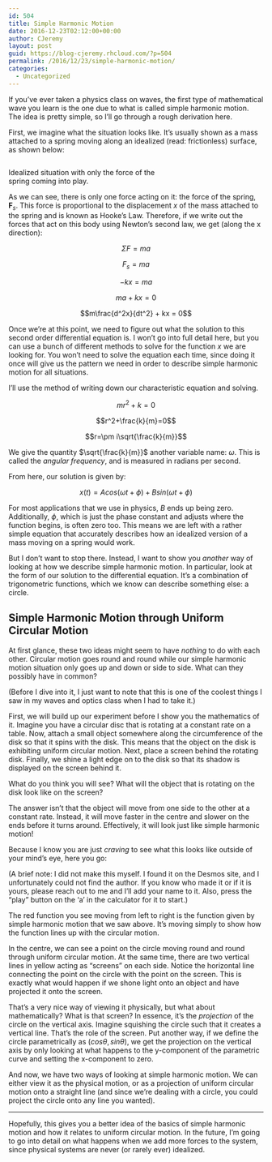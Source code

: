 ```yaml
---
id: 504
title: Simple Harmonic Motion
date: 2016-12-23T02:12:00+00:00
author: CJeremy
layout: post
guid: https://blog-cjeremy.rhcloud.com/?p=504
permalink: /2016/12/23/simple-harmonic-motion/
categories:
  - Uncategorized
---
```

If you&#8217;ve ever taken a physics class on waves, the first type of mathematical wave you learn is the one due to what is called simple harmonic motion. The idea is pretty simple, so I&#8217;ll go through a rough derivation here.

First, we imagine what the situation looks like. It&#8217;s usually shown as a mass attached to a spring moving along an idealized (read: frictionless) surface, as shown below:

<div id="attachment_506" style="width: 310px" class="wp-caption aligncenter">
  <img class="size-medium wp-image-506" src="https://i1.wp.com/blog-cjeremy.rhcloud.com/wp-content/uploads/2016/12/Ideas-14-300x225.png?fit=300%2C225" alt="" srcset="https://i2.wp.com/blog-cjeremy.rhcloud.com/wp-content/uploads/2016/12/Ideas-14.png?resize=300%2C225 300w, https://i2.wp.com/blog-cjeremy.rhcloud.com/wp-content/uploads/2016/12/Ideas-14.png?resize=768%2C576 768w, https://i2.wp.com/blog-cjeremy.rhcloud.com/wp-content/uploads/2016/12/Ideas-14.png?w=1024 1024w" sizes="(max-width: 300px) 100vw, 300px" data-recalc-dims="1" />
  
  <p class="wp-caption-text">
    Idealized situation with only the force of the spring coming into play.
  </p>
</div>

As we can see, there is only one force acting on it: the force of the spring, $\textbf{F}_s$. This force is proportional to the displacement $x$ of the mass attached to the spring and is known as Hooke&#8217;s Law. Therefore, if we write out the forces that act on this body using Newton&#8217;s second law, we get (along the x direction):

$$\Sigma F = m a$$
  
$$F_s = ma$$
  
$$-kx = ma$$
  
$$ma + kx = 0$$
  
$$m\frac{d^2x}{dt^2} + kx = 0$$

Once we&#8217;re at this point, we need to figure out what the solution to this second order differential equation is. I won&#8217;t go into full detail here, but you can use a bunch of different methods to solve for the function _x_ we are looking for. You won&#8217;t need to solve the equation each time, since doing it once will give us the pattern we need in order to describe simple harmonic motion for all situations.

I&#8217;ll use the method of writing down our characteristic equation and solving.

$$mr^2+k=0$$
  
$$r^2+\frac{k}{m}=0$$
  
$$r=\pm i\sqrt{\frac{k}{m}}$$

We give the quantity $\sqrt{\frac{k}{m}}$ another variable name: $\omega$. This is called the _angular frequency_, and is measured in radians per second.

From here, our solution is given by:

$$x(t) = Acos(\omega t + \phi) + Bsin(\omega t + \phi)$$

For most applications that we use in physics, _B_ ends up being zero. Additionally, $\phi$, which is just the phase constant and adjusts where the function begins, is often zero too. This means we are left with a rather simple equation that accurately describes how an idealized version of a mass moving on a spring would work.

But I don&#8217;t want to stop there. Instead, I want to show you _another_ way of looking at how we describe simple harmonic motion. In particular, look at the form of our solution to the differential equation. It&#8217;s a combination of trigonometric functions, which we know can describe something else: a circle.

## Simple Harmonic Motion through Uniform Circular Motion

At first glance, these two ideas might seem to have _nothing_ to do with each other. Circular motion goes round and round while our simple harmonic motion situation only goes up and down or side to side. What can they possibly have in common?

(Before I dive into it, I just want to note that this is one of the coolest things I saw in my waves and optics class when I had to take it.)

First, we will build up our experiment before I show you the mathematics of it. Imagine you have a circular disc that is rotating at a constant rate on a table. Now, attach a small object somewhere along the circumference of the disk so that it spins with the disk. This means that the object on the disk is exhibiting uniform circular motion. Next, place a screen behind the rotating disk. Finally, we shine a light edge on to the disk so that its shadow is displayed on the screen behind it.

What do you think you will see? What will the object that is rotating on the disk look like on the screen?

The answer isn&#8217;t that the object will move from one side to the other at a constant rate. Instead, it will move faster in the centre and slower on the ends before it turns around. Effectively, it will look just like simple harmonic motion!

Because I know you are just _craving_ to see what this looks like outside of your mind&#8217;s eye, here you go:



(A brief note: I did not make this myself. I found it on the Desmos site, and I unfortunately could not find the author. If you know who made it or if it is yours, please reach out to me and I&#8217;ll add your name to it. Also, press the &#8220;play&#8221; button on the &#8216;a&#8217; in the calculator for it to start.)

The red function you see moving from left to right is the function given by simple harmonic motion that we saw above. It&#8217;s moving simply to show how the function lines up with the circular motion.

In the centre, we can see a point on the circle moving round and round through uniform circular motion. At the same time, there are two vertical lines in yellow acting as &#8220;screens&#8221; on each side. Notice the horizontal line connecting the point on the circle with the point on the screen. This is exactly what would happen if we shone light onto an object and have projected it onto the screen.

That&#8217;s a very nice way of viewing it physically, but what about mathematically? What is that screen? In essence, it&#8217;s the _projection_ of the circle on the vertical axis. Imagine squishing the circle such that it creates a vertical line. That&#8217;s the role of the screen. Put another way, if we define the circle parametrically as $(cos\theta, sin\theta)$, we get the projection on the vertical axis by only looking at what happens to the y-component of the parametric curve and setting the x-component to zero.

And now, we have two ways of looking at simple harmonic motion. We can either view it as the physical motion, or as a projection of uniform circular motion onto a straight line (and since we&#8217;re dealing with a circle, you could project the circle onto any line you wanted).

* * *

Hopefully, this gives you a better idea of the basics of simple harmonic motion and how it relates to uniform circular motion. In the future, I&#8217;m going to go into detail on what happens when we add more forces to the system, since physical systems are never (or rarely ever) idealized.
